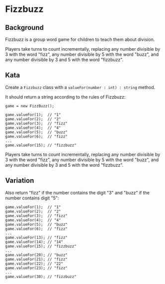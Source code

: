# Fizzbuzz

## Background
Fizzbuzz is a group word game for children to teach them about division.

Players take turns to count incrementally, replacing any number divisible by 3 with the word "fizz", any number divisible by 5 with the word "buzz", and any number divisible by 3 and 5 with the word "fizzbuzz". 

## Kata
Create a `Fizzbuzz` class with a `valueFor(number : int) : string` method.

It should return a string according to the rules of Fizzbuzz:

```
game = new FizzBuzz();

game.valueFor(1);  // "1"
game.valueFor(2);  // "2"
game.valueFor(3);  // "fizz"
game.valueFor(4);  // "4"
game.valueFor(5);  // "buzz"
game.valueFor(6);  // "fizz"
...
game.valueFor(15); // "fizzbuzz"
```

Players take turns to count incrementally, replacing any number divisible by 3 with the word "fizz", any number divisible by 5 with the word "buzz", and any number divisible by 3 and 5 with the word "fizzbuzz". 

## Variation
Also return "fizz" if the number contains the digit "3" and "buzz" if the number contains digit "5":

```
game.valueFor(1);  // "1"
game.valueFor(2);  // "2"
game.valueFor(3);  // "fizz"
game.valueFor(4);  // "4"
game.valueFor(5);  // "buzz"
game.valueFor(6);  // "fizz"
...
game.valueFor(13); // "fizz"
game.valueFor(14); // "14"
game.valueFor(15); // "fizzbuzz"
...
game.valueFor(20); // "buzz"
game.valueFor(21); // "fizz"
game.valueFor(22); // "22"
game.valueFor(23); // "fizz"
...
game.valueFor(30); // "fizzbuzz"

```
